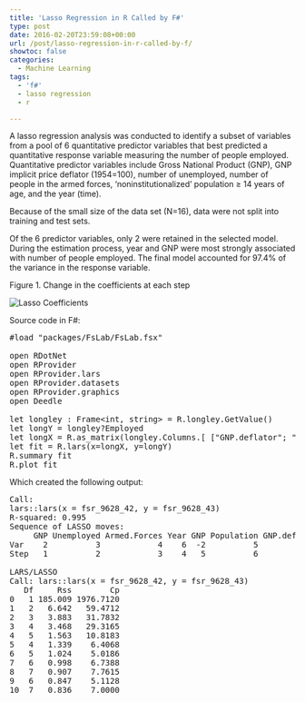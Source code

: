 ```yaml
---
title: 'Lasso Regression in R Called by F#'
type: post
date: 2016-02-20T23:59:08+00:00
url: /post/lasso-regression-in-r-called-by-f/
showtoc: false
categories:
  - Machine Learning
tags:
  - 'f#'
  - lasso regression
  - r

---
```

A lasso regression analysis was conducted to identify a subset of variables from a pool of 6 quantitative predictor variables that best predicted a quantitative response variable measuring the number of people employed. Quantitative predictor variables include Gross National Product (GNP), GNP implicit price deflator (1954=100), number of unemployed, number of people in the armed forces, &lsquo;noninstitutionalized&rsquo; population &ge; 14 years of age, and the year (time).

Because of the small size of the data set (N=16), data were not split into training and test sets.

Of the 6 predictor variables, only 2 were retained in the selected model. During the estimation process, year and GNP were most strongly associated with number of people employed. The final model accounted for 97.4% of the variance in the response variable.

Figure 1. Change in the coefficients at each step

![Lasso Coefficients](/post/images/lasso.png)

Source code in F#:

<pre>#load "packages/FsLab/FsLab.fsx"

open RDotNet
open RProvider
open RProvider.lars
open RProvider.datasets
open RProvider.graphics
open Deedle

let longley : Frame&lt;int, string> = R.longley.GetValue()
let longY = longley?Employed
let longX = R.as_matrix(longley.Columns.[ ["GNP.deflator"; "GNP"; "Unemployed"; "Armed.Forces"; "Population"; "Year"] ])
let fit = R.lars(x=longX, y=longY)
R.summary fit
R.plot fit
</pre>

Which created the following output:

<pre>Call:
lars::lars(x = fsr_9628_42, y = fsr_9628_43)
R-squared: 0.995 
Sequence of LASSO moves:
     GNP Unemployed Armed.Forces Year GNP Population GNP.deflator GNP GNP.deflator GNP.deflator
Var    2          3            4    6  -2          5            1   2           -1            1
Step   1          2            3    4   5          6            7   8            9           10

LARS/LASSO
Call: lars::lars(x = fsr_9628_42, y = fsr_9628_43)
   Df     Rss        Cp
0   1 185.009 1976.7120
1   2   6.642   59.4712
2   3   3.883   31.7832
3   4   3.468   29.3165
4   5   1.563   10.8183
5   4   1.339    6.4068
6   5   1.024    5.0186
7   6   0.998    6.7388
8   7   0.907    7.7615
9   6   0.847    5.1128
10  7   0.836    7.0000
</pre>